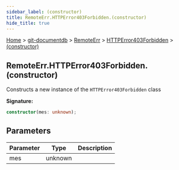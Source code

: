 ```yaml
---
sidebar_label: (constructor)
title: RemoteErr.HTTPError403Forbidden.(constructor)
hide_title: true
---
```


[Home](./index.md) &gt; [git-documentdb](./git-documentdb.md) &gt; [RemoteErr](./git-documentdb.remoteerr.md) &gt; [HTTPError403Forbidden](./git-documentdb.remoteerr.httperror403forbidden.md) &gt; [(constructor)](./git-documentdb.remoteerr.httperror403forbidden._constructor_.md)

## RemoteErr.HTTPError403Forbidden.(constructor)

Constructs a new instance of the `HTTPError403Forbidden` class

<b>Signature:</b>

```typescript
constructor(mes: unknown);
```

## Parameters

|  Parameter | Type | Description |
|  --- | --- | --- |
|  mes | unknown |  |

